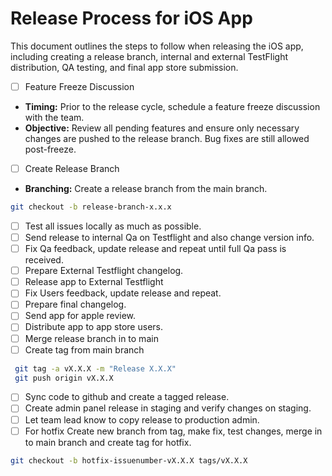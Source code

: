# Release Process for iOS App

This document outlines the steps to follow when releasing the iOS app, including creating a release branch, internal and external TestFlight distribution, QA testing, and final app store submission.

- [ ] Feature Freeze Discussion
 - **Timing:** Prior to the release cycle, schedule a feature freeze discussion with the team.
 - **Objective:** Review all pending features and ensure only necessary changes are pushed to the release branch. Bug fixes are still allowed 
 post-freeze.

- [ ] Create Release Branch
 - **Branching:** Create a release branch from the main branch.
  ```bash
  git checkout -b release-branch-x.x.x
  ```
- [ ] Test all issues locally as much as possible.
- [ ] Send release to internal Qa on Testflight and also change version info.
- [ ] Fix Qa feedback, update release and repeat until full Qa pass is received. 
- [ ] Prepare External Testflight changelog.
- [ ] Release app to External Testflight
- [ ] Fix Users feedback, update release and repeat.
- [ ] Prepare final changelog. 
- [ ] Send app for apple review.
- [ ] Distribute app to app store users.
- [ ] Merge release branch in to main
- [ ] Create tag from main branch
 ```bash
  git tag -a vX.X.X -m "Release X.X.X"
  git push origin vX.X.X
```
- [ ] Sync code to github and create a tagged release.
- [ ] Create admin panel release in staging and verify changes on staging.
- [ ] Let team lead know to copy release to production admin.
- [ ] For hotfix Create new branch from tag, make fix, test changes, merge in to main branch and create tag for hotfix.
```bash
git checkout -b hotfix-issuenumber-vX.X.X tags/vX.X.X
```
